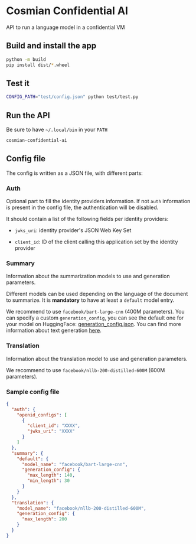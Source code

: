 # Cosmian Confidential AI

API to run a language model in a confidential VM

## Build and install the app

```sh
python -m build
pip install dist/*.wheel
```

## Test it

```sh
CONFIG_PATH="test/config.json" python test/test.py
```

## Run the API

Be sure to have `~/.local/bin` in your `PATH`

```sh
cosmian-confidential-ai
```

## Config file

The config is written as a JSON file, with different parts:

### Auth

Optional part to fill the identity providers information.
If not `auth` information is present in the config file, the authentication will be disabled.

It should contain a list of the following fields per identity providers:

- `jwks_uri`: identity provider's JSON Web Key Set

- `client_id`: ID of the client calling this application set by the identity provider

### Summary

Information about the summarization models to use and generation parameters.

Different models can be used depending on the language of the document to summarize.
It is **mandatory** to have at least a `default` model entry.

We recommend to use `facebook/bart-large-cnn` (400M parameters).
You can specify a custom `generation_config`, you can see the default one for your model on HuggingFace: [generation_config.json](https://huggingface.co/facebook/bart-large-cnn/blob/main/generation_config.json).
You can find more information about text generation [here](https://huggingface.co/blog/how-to-generate).

### Translation

Information about the translation model to use and generation parameters.

We recommend to use `facebook/nllb-200-distilled-600M` (600M parameters).

### Sample config file

```json
{
  "auth": {
    "openid_configs": [
      {
        "client_id": "XXXX",
        "jwks_uri": "XXXX"
      }
    ]
  },
  "summary": {
    "default": {
      "model_name": "facebook/bart-large-cnn",
      "generation_config": {
        "max_length": 140,
        "min_length": 30
      }
    }
  },
  "translation": {
    "model_name": "facebook/nllb-200-distilled-600M",
    "generation_config": {
      "max_length": 200
    }
  }
}
```
